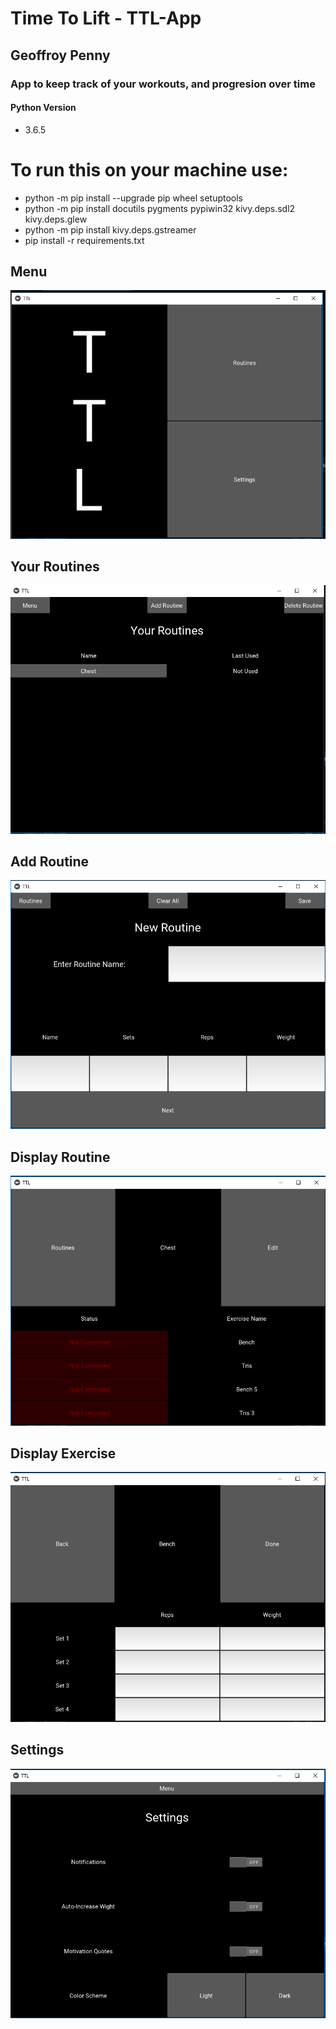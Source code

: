 # Time To Lift - TTL-App
## Geoffroy Penny
### App to keep track of your workouts, and progresion over time

#### Python Version
* 3.6.5

# To run this on your machine use:
 * python -m pip install --upgrade pip wheel setuptools
 * python -m pip install docutils pygments pypiwin32 kivy.deps.sdl2 kivy.deps.glew
 * python -m pip install kivy.deps.gstreamer
 * pip install -r requirements.txt
 
 ## Menu
 ![alt text](https://github.com/HexRoy/TTL-App/blob/master/Images/1%20Menu.png)
 
 ## Your Routines
 ![alt text](https://github.com/HexRoy/TTL-App/blob/master/Images/2%20Your%20Routines.png)
 
 ## Add Routine
 ![alt text](https://github.com/HexRoy/TTL-App/blob/master/Images/3%20Add%20Routine.png)
 
 ## Display Routine
 ![alt text](https://github.com/HexRoy/TTL-App/blob/master/Images/4%20Display%20Routine.png)
 
 ## Display Exercise
 ![alt text](https://github.com/HexRoy/TTL-App/blob/master/Images/5%20Display%20Exercise.png)
 
 ## Settings
 ![alt text](https://github.com/HexRoy/TTL-App/blob/master/Images/6%20Settings.png)